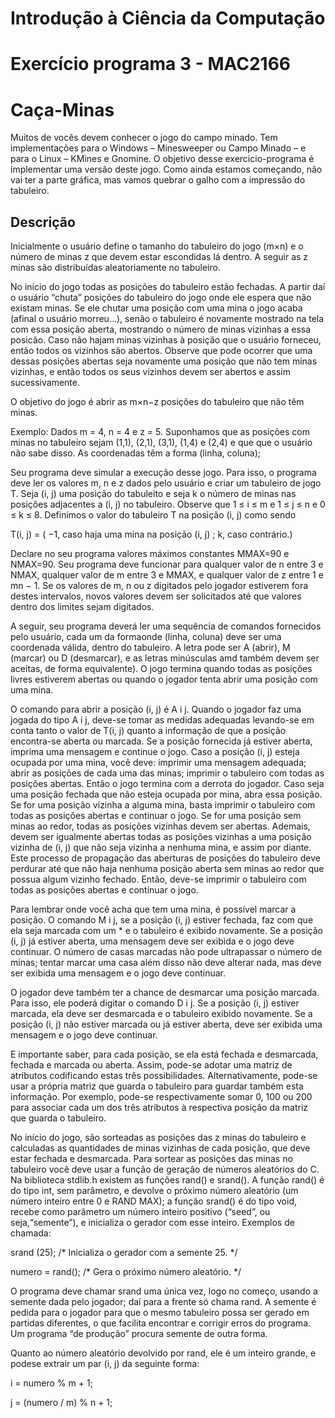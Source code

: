 # **Introdução à Ciência da Computação**

<h1>Exercício programa 3 - MAC2166</h1>

# Caça-Minas

Muitos de vocês devem conhecer o jogo do campo minado. Tem implementações
para o Windows – Minesweeper ou Campo Minado – e para o Linux – KMines e
Gnomine. O objetivo desse exercicio-programa é implementar uma versão deste
jogo. Como ainda estamos começando, não vai ter a parte gráfica, mas vamos
quebrar o galho com a impressão do tabuleiro.

## Descrição

Inicialmente o usuário define o tamanho do tabuleiro do jogo (m×n) e o número de
minas z que devem estar escondidas lá dentro. A seguir as z minas são distribuídas
aleatoriamente no tabuleiro.

No início do jogo todas as posições do tabuleiro estão fechadas. A partir daí o
usuário “chuta” posições do tabuleiro do jogo onde ele espera que não existam minas.
Se ele chutar uma posição com uma mina o jogo acaba (afinal o usuário morreu...),
senão o tabuleiro é novamente mostrado na tela com essa posição aberta, mostrando
o número de minas vizinhas a essa posicão. Caso não hajam minas vizinhas à
posição que o usuário forneceu, então todos os vizinhos são abertos. Observe que
pode ocorrer que uma dessas posições abertas seja novamente uma posição que
não tem minas vizinhas, e então todos os seus vizinhos devem ser abertos e assim
sucessivamente.

O objetivo do jogo é abrir as m×n−z posições do tabuleiro que não têm minas.

Exemplo: Dados m = 4, n = 4 e z = 5. Suponhamos que as posições com minas
no tabuleiro sejam (1,1), (2,1), (3,1), (1,4) e (2,4) e que que o usuário não sabe disso.
As coordenadas têm a forma (linha, coluna);

Seu programa deve simular a execução desse jogo. Para isso, o programa deve
ler os valores m, n e z dados pelo usuário e criar um tabuleiro de jogo T. Seja (i, j)
uma posição do tabuleito e seja k o número de minas nas posições adjacentes a (i, j)
no tabuleiro. Observe que 1 ≤ i ≤ m e 1 ≤ j ≤ n e 0 ≤ k ≤ 8. Definimos o valor
do tabuleiro T na posição (i, j) como sendo

T(i, j) = (
−1, caso haja uma mina na posição (i, j) ; 
k, caso contrário.)

Declare no seu programa valores máximos constantes MMAX=90 e NMAX=90. Seu
programa deve funcionar para qualquer valor de n entre 3 e NMAX, qualquer valor
de m entre 3 e MMAX, e qualquer valor de z entre 1 e mn − 1. Se os valores de m,
n ou z digitados pelo jogador estiverem fora destes intervalos, novos valores devem
ser solicitados até que valores dentro dos limites sejam digitados.

A seguir, seu programa deverá ler uma sequência de comandos fornecidos pelo
usuário, cada um da formaonde (linha, coluna) deve ser uma coordenada válida, dentro do tabuleiro. A letra
pode ser A (abrir), M (marcar) ou D (desmarcar), e as letras minúsculas amd também
devem ser aceitas, de forma equivalente). O jogo termina quando todas as posições
livres estiverem abertas ou quando o jogador tenta abrir uma posição com uma
mina.

O comando para abrir a posição (i, j) é A i j. Quando o jogador faz uma jogada
do tipo A i j, deve-se tomar as medidas adequadas levando-se em conta tanto o
valor de T(i, j) quanto a informação de que a posição encontra-se aberta ou marcada. Se a posição fornecida já estiver aberta, imprima uma mensagem e continue o
jogo. Caso a posição (i, j) esteja ocupada por uma mina, você deve: imprimir uma
mensagem adequada; abrir as posições de cada uma das minas; imprimir o tabuleiro
com todas as posições abertas. Então o jogo termina com a derrota do jogador.
Caso seja uma posição fechada que não esteja ocupada por mina, abra essa posição.
Se for uma posição vizinha a alguma mina, basta imprimir o tabuleiro com todas as
posições abertas e continuar o jogo. Se for uma posição sem minas ao redor, todas as
posições vizinhas devem ser abertas. Ademais, devem ser igualmente abertas todas
as posições vizinhas a uma posição vizinha de (i, j) que não seja vizinha a nenhuma
mina, e assim por diante. Este processo de propagação das aberturas de posições
do tabuleiro deve perdurar até que não haja nenhuma posição aberta sem minas ao
redor que possua algum vizinho fechado. Então, deve-se imprimir o tabuleiro com
todas as posições abertas e continuar o jogo.

Para lembrar onde você acha que tem uma mina, é possível marcar a posição.
O comando M i j, se a posição (i, j) estiver fechada, faz com que ela seja marcada
com um * e o tabuleiro é exibido novamente. Se a posição (i, j) já estiver aberta,
uma mensagem deve ser exibida e o jogo deve continuar. O número de casas
marcadas não pode ultrapassar o número de minas; tentar marcar uma
casa além disso não deve alterar nada, mas deve ser exibida uma mensagem e
o jogo deve continuar.

O jogador deve também ter a chance de desmarcar uma posição marcada. Para
isso, ele poderá digitar o comando D i j. Se a posição (i, j) estiver marcada, ela
deve ser desmarcada e o tabuleiro exibido novamente. Se a posição (i, j) não estiver marcada ou já estiver aberta, deve ser exibida uma mensagem e o jogo deve
continuar.

E importante saber, para cada posição, se ela está fechada e desmarcada,
fechada e marcada ou aberta. Assim, pode-se adotar uma matriz de atributos
codificando estas três possibilidades. Alternativamente, pode-se usar a própria matriz que guarda o tabuleiro para guardar também esta informação. Por exemplo,
pode-se respectivamente somar 0, 100 ou 200 para associar cada um dos três atributos à respectiva posição da matriz que guarda o tabuleiro.

No início do jogo, são sorteadas as posições das z minas do tabuleiro e calculadas as quantidades de minas vizinhas de cada posição, que deve estar fechada
e desmarcada. Para sortear as posições das minas no tabuleiro você deve usar a
função de geração de números aleatórios do C. Na biblioteca stdlib.h existem as
funções rand() e srand(). A função rand() é do tipo int, sem parâmetro, e devolve o próximo número aleatório (um número inteiro entre 0 e RAND MAX); a
função srand() é do tipo void, recebe como parâmetro um número inteiro positivo
(“seed”, ou seja,“semente”), e inicializa o gerador com esse inteiro. Exemplos de
chamada:

srand (25); /* Inicializa o gerador com a semente 25. */

numero = rand(); /* Gera o próximo número aleatório. */

O programa deve chamar srand uma única vez, logo no começo, usando a semente
dada pelo jogador; daí para a frente só chama rand. A semente é pedida para o
jogador para que o mesmo tabuleiro possa ser gerado em partidas diferentes, o que
facilita encontrar e corrigir erros do programa. Um programa “de produção” procura
semente de outra forma.

Quanto ao número aleatório devolvido por rand, ele é um inteiro grande, e podese extrair um par (i, j) da seguinte forma:

i = numero % m + 1;

j = (numero / m) % n + 1;